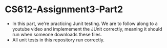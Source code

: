 # CS612-Assignment3-Part2

- In this part, we're practicing Junit testing. We are to follow along to a youtube video and implemement the JUnit correctly, meaning it should run when someone downloads these files.  
- All unit tests in this repository run correctly.
